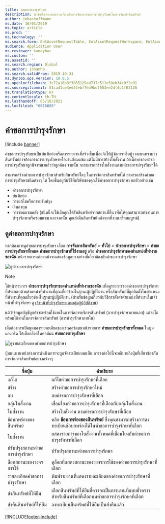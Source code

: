 ```yaml
---
title: คำขอการบำรุงรักษา
description: หัวข้อนี้แสดงภาพรวมเกี่ยวกับการจัดการคำขอการบำรุงรักษาในการจัดการสินทรัพย์
author: johanhoffmann
ms.date: 10/01/2019
ms.topic: article
ms.prod: ''
ms.technology: ''
ms.search.form: EntAssetRequestTable, EntAssetRequestWorkspace, EntAssetRequestActivePart, EntAssetRequestWorkOrderActive, EntAssetRequestType, EntAssetRequestTableCreateWO, EntAssetRequestTableLookup, EntAssetRequestTableActivePart, EntAssetMobileRequestDetails
audience: Application User
ms.reviewer: kamaybac
ms.custom: ''
ms.assetid: ''
ms.search.region: Global
ms.author: johanho
ms.search.validFrom: 2019-10-31
ms.dyn365.ops.version: 10.0.5
ms.openlocfilehash: 3c72a16b8f3865129ad737c511e50eb34c9f2e91
ms.sourcegitcommit: 51cad1ce3ed44ebf7eb9bdf553ee2df4c1f03135
ms.translationtype: HT
ms.contentlocale: th-TH
ms.lasthandoff: 05/10/2021
ms.locfileid: "6015889"
---
```

# <a name="maintenance-requests"></a>คำขอการบำรุงรักษา

[!include [banner](../../includes/banner.md)]

คำขอการบำรุงรักษาเป็นบันทึกย่อหรือการรายงานที่สร้างขึ้นเพื่อแจ้งให้ผู้จัดการหรือผู้วางแผนทราบว่า สินทรัพย์อาจต้องการการบำรุงรักษาหรืองานซ่อมแซม แต่ไม่มีการสร้างใบสั่งงาน ถ้าเนื้อหาของคำขอการบำรุงรักษาถูกพิจารณาแล้วว่าถูกต้อง จากนั้น จะสามารถสร้างใบสั่งงานตามคำขอการบำรุงรักษาได้

สามารถสร้างคำขอการบำรุงรักษาสำหรับสินทรัพย์ใดๆ ในการจัดการสินทรัพย์ได้ สามารถสร้างคำขอการบำรุงรักษาชนิดต่างๆ ได้ โดยขึ้นอยู่กับวิธีที่บริษัทของคุณใช้คำขอการบำรุงรักษา ยกตัวอย่างเช่น

- คำขอการบำรุงรักษา
- บันทึกย่อ
- การแก้ไขหรือการปรับปรุง
- เงินลงทุน
- การซ่อมแซมคลัง (ชนิดนี้จะใช้เมื่อคุณได้รับสินทรัพย์จากสถานที่อื่น เพื่อให้คุณสามารถทำงานการบำรุงรักษาหรือซ่อมแซม และจากนั้น คุณส่งคืนสินทรัพย์หลังจากที่งานเสร็จสมบูรณ์)

## <a name="view-maintenance-requests"></a>ดูคำขอการบำรุงรักษา

หากต้องการดูคำขอการบำรุงรักษา เลือก **การจัดการสินทรัพย์** \> **ทั่วไป** \> **คำขอการบำรุงรักษา** \> **คำขอการบำรุงรักษาทั้งหมด** **คำขอการบำรุงรักษาที่ใช้งานอยู่** หรือ **คำขอการบำรุงรักษาของตำแหน่งที่ทำงานของฉัน** หน้ารายการแต่ละหน้าจะแสดงข้อมูลบางอย่างที่เกี่ยวข้องกับคำขอการบำรุงรักษา

![ดูคำขอการบำรุงรักษา](media/01-manage-maintenance-requests.png)

> [!NOTE]
> ใช้หน้ารายการ **คำขอการบำรุงรักษาของตำแหน่งที่ทำงานของฉัน** เพื่อดูรายการของคำขอการบำรุงรักษาที่ประกอบด้วยตำแหน่งที่ทำงานที่คุณเกี่ยวข้องในฐานะผู้ปฏิบัติงาน หรือสินทรัพย์ที่ถูกติดตั้งในตำแหน่งที่ทำงานที่คุณเกี่ยวข้องในฐานะผู้ปฏิบัติงาน (สำหรับข้อมูลเกี่ยวกับวิธีการตั้งค่าตำแหน่งที่ทำงานในเจ้าหน้าที่บำรุงรักษา ดู [เจ้าหน้าที่บำรุงรักษาและกลุ่มผู้ปฏิบัติงาน](../setup-for-objects/workers-and-worker-groups.md))
> 
> แม้ว่าข้อมูลบัญชีลูกค้าจะพร้อมใช้งานในการจัดการบริการสินทรัพย์ (การบำรุงรักษาภายนอก) แต่จะไม่พร้อมใช้งานในการจัดการสินทรัพย์ (การบำรุงรักษาภายใน)

เมื่อต้องการเปิดมุมมองรายละเอียดของเรกคอร์ดบนหน้ารายการ **คำขอการบำรุงรักษาทั้งหมด** ในมุมมองกริด ให้เลือกลิงค์ในคอลัมน์ **คำขอการบำรุงรักษา**

![ดูรายละเอียดของคำขอการบำรุงรักษา](media/02-manage-maintenance-requests.png)

ปุ่มบนบานหน้าต่างการดำเนินการจะถูกจัดระเบียบบนแท็บ ตารางต่อไปนี้จะอธิบายถึงปุ่มที่เกี่ยวข้องกับการจัดการสินทรัพย์อย่างคร่าวๆ

| ชื่อปุ่ม                      | คำอธิบาย |
|----------------------------------|-------------|
| แก้ไข                             | แก้ไขคำขอการบำรุงรักษาที่เลือก |
| สร้าง                               | สร้างคำขอการบำรุงรักษาใหม่ |
| ลบ                           | ลบคำขอการบำรุงรักษาที่เลือก |
| กลุ่มใบสั่งงาน                  | เชื่อมโยงคำขอการบำรุงรักษาที่เลือกกับกลุ่มใบสั่งงาน |
| ใบสั่งงาน                       | สร้างใบสั่งงาน ตามคำขอการบำรุงรักษาที่เลือก |
| ข้อบกพร่องของสินทรัพย์                      | คลิก **ข้อบกพร่องของสินทรัพย์** ซึ่งคุณสามารถสร้างการลงทะเบียนข้อบกพร่องได้ในคำขอการบำรุงรักษาที่เลือก |
| ใบสั่งงาน                      | แสดงรายการของใบสั่งงานทั้งหมดที่เชื่อมโยงกับคำขอการบำรุงรักษาที่เลือก |
| ปรับปรุงสถานะคำขอการบำรุงรักษา | ปรับปรุงสถานะคำขอการบำรุงรักษา |
| ล็อกสถานะของวงจรการใช้              | ดูล็อกที่แสดงสถานะของวงจรการใช้ของคำขอการบำรุงรักษาที่เลือก |
| รายละเอียดคำขอการบำรุงรักษา      | พิมพ์รายงานที่แสดงรายละเอียดของคำขอการบำรุงรักษาที่เลือก |
| ส่งสินทรัพย์ที่ให้ยืม                  | เลือกสินทรัพย์ที่ให้ยืมที่ควรจะเป็นการแทนที่แบบชั่วคราวสำหรับสินทรัพย์ที่เลือกบนคำขอการบำรุงรักษาที่เลือก |
| ส่งคืนสินทรัพย์ที่ให้ยืม                | ลงทะเบียนสินทรัพย์ที่ให้ยืมเป็นส่งคืนแล้ว |



[!INCLUDE[footer-include](../../../includes/footer-banner.md)]